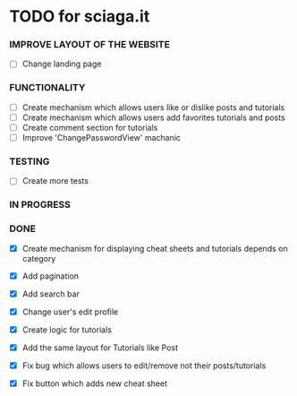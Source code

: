 # TODO for sciaga.it

### IMPROVE LAYOUT OF THE WEBSITE
- [ ] Change landing page


### FUNCTIONALITY
- [ ] Create mechanism which allows users like or dislike
 posts and tutorials
- [ ] Create mechanism which allows users add favorites tutorials
 and posts
- [ ] Create comment section for tutorials
- [ ] Improve 'ChangePasswordView' machanic

### TESTING

- [ ] Create more tests

### IN PROGRESS


### DONE
- [x] Create mechanism for displaying cheat sheets and tutorials
    depends on category
- [x] Add pagination
- [x] Add search bar
- [x] Change user's edit profile
- [x] Create logic for tutorials
- [x] Add the same layout for Tutorials like Post
- [x] Fix bug which allows users to edit/remove not their posts/tutorials
- [x] Fix button which adds new cheat sheet

